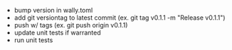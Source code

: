 - bump version in wally.toml
- add git versiontag to latest commit (ex. git tag v0.1.1 -m "Release v0.1.1")
- push w/ tags (ex. git push origin v0.1.1)
- update unit tests if warranted
- run unit tests